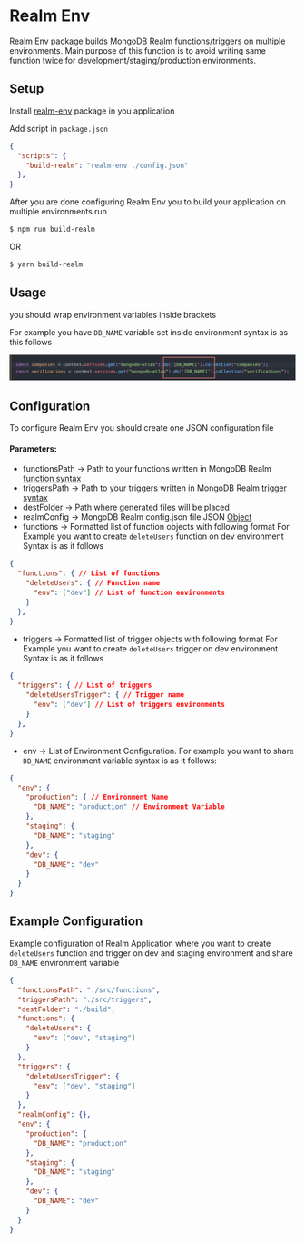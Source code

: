 # Realm Env

Realm Env package builds MongoDB Realm functions/triggers on multiple environments.
Main purpose of this function is to avoid writing same function twice for 
development/staging/production environments.

## Setup

Install [realm-env](https://www.npmjs.com/package/realm-env) package in you application

Add script in  ``` package.json ```

```json
{
  "scripts": {
    "build-realm": "realm-env ./config.json"
  },
}
```

After you are done configuring Realm Env you to build your application on multiple environments run
```bash
$ npm run build-realm
```
OR
```bash
$ yarn build-realm
```

## Usage

you should wrap environment variables inside brackets

For example you have  ``` DB_NAME ``` variable set inside environment
syntax is as this follows

![Env Usage](./doc/env-usage.png)

## Configuration

To configure Realm Env you should create one JSON configuration file

#### Parameters:
- functionsPath -> Path to your functions written in MongoDB Realm [function syntax](https://docs.mongodb.com/realm/functions/)
- triggersPath -> Path to your triggers written in MongoDB Realm [trigger syntax](https://docs.mongodb.com/realm/triggers/)
- destFolder -> Path where generated files will be placed
- realmConfig -> MongoDB Realm config.json file JSON [Object](https://docs.mongodb.com/realm/deploy/application-configuration-files/index.html#configuration) 
- functions -> Formatted list of function objects with following format
For Example you want to create ``` deleteUsers ``` function on dev environment
Syntax is as it follows
```json
{
  "functions": { // List of functions
    "deleteUsers": { // Function name
      "env": ["dev"] // List of function environments
    }
  },
}
```
- triggers -> Formatted list of trigger objects with following format
For Example you want to create ``` deleteUsers ``` trigger on dev environment
Syntax is as it follows
```json
{
  "triggers": { // List of triggers
    "deleteUsersTrigger": { // Trigger name
      "env": ["dev"] // List of triggers environments
    }
  },
}
```
- env -> List of Environment Configuration. For example you want to share ``` DB_NAME ``` environment variable syntax is as it follows:
```json
{
  "env": {
    "production": { // Environment Name
      "DB_NAME": "production" // Environment Variable
    },
    "staging": {
      "DB_NAME": "staging"
    },
    "dev": {
      "DB_NAME": "dev"
    }
  }
}
```


## Example Configuration
Example configuration of Realm Application where you want to create ``` deleteUsers ``` function and trigger on dev and staging environment
and share ``` DB_NAME ``` environment variable
```json
{
  "functionsPath": "./src/functions",
  "triggersPath": "./src/triggers",
  "destFolder": "./build",
  "functions": {
    "deleteUsers": {
      "env": ["dev", "staging"]
    }
  },
  "triggers": {
    "deleteUsersTrigger": {
      "env": ["dev", "staging"]
    }
  },
  "realmConfig": {},
  "env": {
    "production": {
      "DB_NAME": "production"
    },
    "staging": {
      "DB_NAME": "staging"
    },
    "dev": {
      "DB_NAME": "dev"
    }
  }
}
```